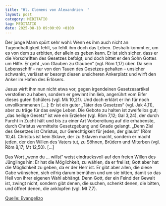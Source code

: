 ```yaml
---
title: "Hl. Clemens von Alexandrien  "
layout: post
category: MEDITATIO
tag: MEDITATIO
date: 2025-08-18 09:00:09 +0100
---
```

Der junge Mann spürt sehr wohl: Wenn es ihm auch nicht an Tugendhaftigkeit fehlt, so fehlt ihm doch das Leben. Deshalb kommt er, um es von dem zu erbitten, der allein es geben kann. Er ist sich sicher, dass er die Vorschriften des Gesetzes befolgt, und doch bittet er den Sohn Gottes um Hilfe.<!--more--> Er geht „von Glauben zu Glauben“ (vgl. Röm 1,17) über. Da sein Lebensschiff – nur von den Tauen des Gesetzes gehalten – unsicher schwankt, verlässt er besorgt diesen unsicheren Ankerplatz und wirft den Anker im Hafen des Erlösers.
 
Jesus wirft ihm nun nicht etwa vor, gegen irgendeinen Gesetzesartikel verstoßen zu haben, sondern er gewinnt ihn lieb, angerührt vom Eifer dieses guten Schülers (vgl. Mk 10,21). Und doch erklärt er ihn für noch unvollkommenen […]: Er ist ein guter „Täter des Gesetzes“ (vgl. Jak 4,11), aber zu träge für das ewige Leben. Die Gebote zu halten ist zweifellos gut; „das heilige Gesetz“ ist wie ein Erzieher (vgl. Röm 7,12; Gal 3,24), der durch Furcht in Zucht hält und bis zu einer Art Vorbereitung auf die erhabenste, durch Christus vermittelte Gesetzgebung und Gnade gelangt. „Denn Ziel des Gesetzes ist Christus, zur Gerechtigkeit für jeden, der glaubt“ (Röm 10,4). Christus ist kein Sklave, der zu Sklaven macht, sondern er macht jeden, der den Willen des Vaters tut, zu Söhnen, Brüdern und Miterben (vgl. Röm 8,17; Mt 12,50). […]
 
Das Wort „wenn du … willst“ weist eindrucksvoll auf den freien Willen des Jünglings hin: Er hat die Möglichkeit, zu wählen, da er frei ist; Gott aber hat die Möglichkeit zu geben, da er der Herr ist. Er gibt aber allen, die diese Gabe wünschen, sich eifrig darum bemühen und um sie bitten, damit so das Heil von ihrer eigenen Wahl abhängt. Denn Gott, der ein Feind der Gewalt ist, zwingt nicht, sondern gibt denen, die suchen, schenkt denen, die bitten, und öffnet denen, die anklopfen (vgl. Mt 7,7).

[Quelle: Evangelizo](https://evangeliumtagfuertag.org/DE/gospel)